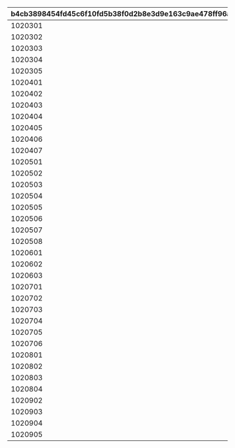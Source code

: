 |b4cb3898454fd45c6f10fd5b38f0d2b8e3d9e163c9ae478ff96a01fdcea9ec4c|e2e1947fe701bb56c7c717c3e2a89affb296eb5f4ffdcac53bb91d9ad06e144e|f5a689359f086036c7cafc79826dd3afdd5fc4b3c0743f711f4819a399ab77da|b0d54e7814fa67b936c1f1329c4f204d88172b9d5f226bd1a39d51f52c0214d0|
| --- | --- | --- | --- |
|1020301|2025/03/31 12:00:00|10203|104001|
|1020302|2025/03/31 12:00:00|10203|126401|
|1020303|2025/04/15 15:00:00|10203|134701|
|1020304|2025/03/31 12:00:00|10203|126501|
|1020305|2025/03/31 12:00:00|10203|127801|
|1020401|2025/05/15 15:00:00|10204|132501|
|1020402|2025/05/03 19:00:00|10204|132301|
|1020403|2025/04/30 12:00:00|10204|100901|
|1020404|2025/04/30 12:00:00|10204|102701|
|1020405|2025/04/30 12:00:00|10204|101301|
|1020406|2025/04/30 12:00:00|10204|105101|
|1020407|2025/04/30 12:00:00|10204|105601|
|1020501|2025/06/10 12:00:00|10205|134901|
|1020502|2025/05/31 12:00:00|10205|105401|
|1020503|2025/05/31 12:00:00|10205|113901|
|1020504|2025/05/31 12:00:00|10205|117401|
|1020505|2025/05/31 12:00:00|10205|134801|
|1020506|2025/05/31 12:00:00|10205|106501|
|1020507|2025/05/31 12:00:00|10205|104501|
|1020508|2025/05/31 12:00:00|10205|129701|
|1020601|2025/06/30 12:00:00|10206|129001|
|1020602|2025/06/30 12:00:00|10206|106401|
|1020603|2025/06/30 12:00:00|10206|126101|
|1020701|2025/07/31 12:00:00|10207|129601|
|1020702|2025/07/31 12:00:00|10207|126001|
|1020703|2025/07/31 12:00:00|10207|106001|
|1020704|2025/07/31 12:00:00|10207|103001|
|1020705|2025/07/31 12:00:00|10207|129701|
|1020706|2025/07/31 12:00:00|10207|125801|
|1020801|2025/08/31 12:00:00|10208|135501|
|1020802|2025/09/08 12:00:00|10208|135601|
|1020803|2025/08/31 12:00:00|10208|100101|
|1020804|2025/08/31 12:00:00|10208|100301|
|1020902|2025/09/30 12:00:00|10209|135801|
|1020903|2025/09/30 12:00:00|10209|133101|
|1020904|2025/09/30 12:00:00|10209|133001|
|1020905|2025/09/30 12:00:00|10209|100701|